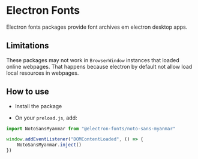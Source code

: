 # Electron Fonts

Electron fonts packages provide font archives em electron desktop apps.

## Limitations

These packages may not work in `BrowserWindow` instances that loaded online webpages. That happens because electron by default not allow load local resources in webpages.

## How to use

* Install the package

* On your `preload.js`, add:

```ts
import NotoSansMyanmar from "@electron-fonts/noto-sans-myanmar"

window.addEventListener("DOMContentLoaded", () => {
    NotoSansMyanmar.inject()
})
```